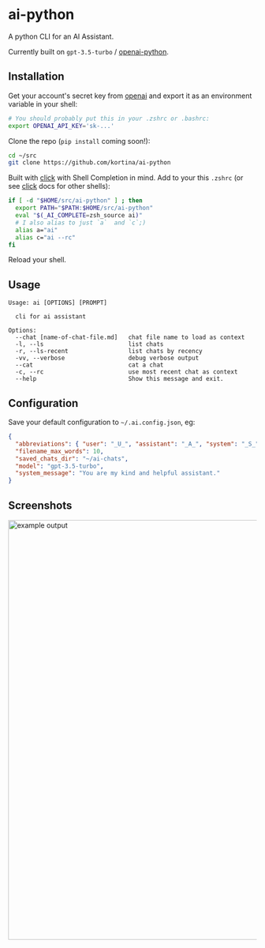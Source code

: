 # ai-python

A python CLI for an AI Assistant.

Currently built on `gpt-3.5-turbo` / [openai-python](https://github.com/openai/openai-python).

## Installation

Get your account's secret key from [openai](https://platform.openai.com/account/api-keys) and export it as an environment variable in your shell:

```zsh
# You should probably put this in your .zshrc or .bashrc:
export OPENAI_API_KEY='sk-...'
```

Clone the repo (`pip install` coming soon!):

```zsh
cd ~/src
git clone https://github.com/kortina/ai-python
```

Built with [click][] with Shell Completion in mind. Add to your this `.zshrc` (or see [click][] docs for other shells):

```zsh
if [ -d "$HOME/src/ai-python" ] ; then
  export PATH="$PATH:$HOME/src/ai-python"
  eval "$(_AI_COMPLETE=zsh_source ai)"
  # I also alias to just `a`  and `c`;)
  alias a="ai"
  alias c="ai --rc"
fi
```

Reload your shell.

## Usage

```
Usage: ai [OPTIONS] [PROMPT]

  cli for ai assistant

Options:
  --chat [name-of-chat-file.md]   chat file name to load as context
  -l, --ls                        list chats
  -r, --ls-recent                 list chats by recency
  -vv, --verbose                  debug verbose output
  --cat                           cat a chat
  -c, --rc                        use most recent chat as context
  --help                          Show this message and exit.
```

## Configuration

Save your default configuration to `~/.ai.config.json`, eg:

```json
{
  "abbreviations": { "user": "_U_", "assistant": "_A_", "system": "_S_" },
  "filename_max_words": 10,
  "saved_chats_dir": "~/ai-chats",
  "model": "gpt-3.5-turbo",
  "system_message": "You are my kind and helpful assistant."
}
```

## Screenshots

<img width="850" alt="example output" src="https://user-images.githubusercontent.com/5924/228105609-baabbc8e-cdee-4367-82ae-6c2f7b194268.png">

[click]: https://click.palletsprojects.com/en/8.1.x/shell-completion/
